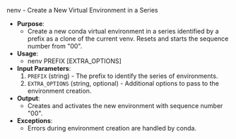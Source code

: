 nenv - Create a New Virtual Environment in a Series
- **Purpose**:
  - Create a new conda virtual environment in a series identified by a prefix as a clone of the current venv. Resets and starts the sequence number from "00".
- **Usage**: 
  - nenv PREFIX [EXTRA_OPTIONS]
- **Input Parameters**: 
  1. `PREFIX` (string) - The prefix to identify the series of environments.
  2. `EXTRA_OPTIONS` (string, optional) - Additional options to pass to the environment creation.
- **Output**: 
  - Creates and activates the new environment with sequence number "00".
- **Exceptions**: 
  - Errors during environment creation are handled by conda.

